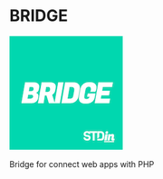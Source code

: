 # BRIDGE
![alt text](https://github.com/stdincl/bridge/blob/main/bridge.png?raw=true)

Bridge for connect web apps with PHP

